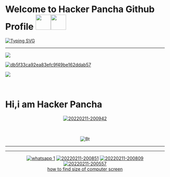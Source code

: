 # Welcome to Hacker Pancha Github Profile&nbsp;<a href="Hey"><img src="https://raw.githubusercontent.com/TOXIC-DEVIL/TOXIC-DEVIL/TOXIC-DEVIL-OFFICIAL/media/Hi.gif" width="48px"></a><img src="https://raw.githubusercontent.com/TOXIC-DEVIL/TOXIC-DEVIL/TOXIC-DEVIL-OFFICIAL/media/Hi.gif" width="48px"></a>

[![Typing SVG](https://readme-typing-svg.herokuapp.com?font=&color=%2331F7EA&center=true&lines=WELCOME+TO+MY+GITHUB;HI%2CI+am+Hacker+Pancha;Github+Tool+Maker;Simple+Application+Developer;Subscribe;Join+Our+Groups;THANK+YOU+FOR+VISIT+MY+GITHUB)](https://git.io/typing-svg)<br>
<hr>
<p>
<img src= "https://camo.githubusercontent.com/71b837571c48af3aa60a73dbc9d5936aa359d78efbfa8a6743cbbbc16b80ef4d/68747470733a2f2f63646e2e646973636f72646170702e636f6d2f6174746163686d656e74732f3830353930323039333930363630383138362f3830353931333937323533353539303932322f74656e6f722e676966"/>
</p>
<a href="https://ibb.co/6FwW8p1"><img src="https://i.ibb.co/9WgrhfV/db5f33ca92ea83efc9f49be162ddab57.jpg" alt="db5f33ca92ea83efc9f49be162ddab57" border="0"></a><br />
<p>
<img src= "https://camo.githubusercontent.com/71b837571c48af3aa60a73dbc9d5936aa359d78efbfa8a6743cbbbc16b80ef4d/68747470733a2f2f63646e2e646973636f72646170702e636f6d2f6174746163686d656e74732f3830353930323039333930363630383138362f3830353931333937323533353539303932322f74656e6f722e676966"/>
</p>
<br>
<h1>Hi,i am Hacker Pancha</h1>
<div align="center">
<a href="https://ibb.co/wMmMzgK"><img src="https://i.ibb.co/0hbhG2f/20220211-200942.jpg" alt="20220211-200942" border="0"></a><br /><br>
<br>
<p align="center">
<img src="https://user-images.githubusercontent.com/49580304/110318584-81067880-7fc2-11eb-8391-152d308e7f2b.gif" alt="Bt">


<hr><hr>
<a href="https://rb.gy/ylx79d"><img title="whatsapp 1" src="https://img.shields.io/badge/whatsapp-blue?style=for-the-badge&logo=whatsapp"></a>
<a href="https://ibb.co/103Sb9C"><img src="https://i.ibb.co/hgkqCKG/20220211-200851.jpg" alt="20220211-200851" border="0"></a>
<a href="https://ibb.co/VJGvPgz"><img src="https://i.ibb.co/xXbMR1B/20220211-200809.jpg" alt="20220211-200809" border="0"></a>
<a href="https://ibb.co/yYqMfFD"><img src="https://i.ibb.co/dLD3W4S/20220211-200557.jpg" alt="20220211-200557" border="0"></a><br /><a target='_blank' href='https://whatsmyscreenresolution.com/'>how to find size of computer screen</a><br />
